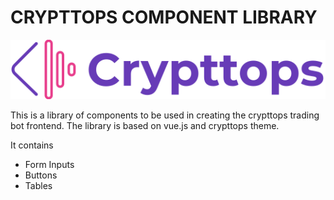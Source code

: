# CRYPTTOPS COMPONENT LIBRARY

![crypttops logo](docs/.vuepress/public/logo.svg)

This is a library of components to be used in creating the crypttops trading bot frontend.
The library is based on vue.js and crypttops theme.

It contains
- Form Inputs
- Buttons
- Tables